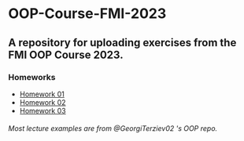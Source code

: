 # OOP-Course-FMI-2023
## A repository for uploading exercises from the FMI OOP Course 2023.

### Homeworks
- <a href="https://docs.google.com/document/d/1icn1aSWDHZy_17Ikxum7-GwIfZDcFwhAFao0YhmV37E">Homework 01</a> </br>
- <a href="https://docs.google.com/document/d/1GqhwLMsTCHqfA3LlhcRUzr5FysdOi6iAfU-e9WRZfBE/">Homework 02</a> </br>
- <a href="https://docs.google.com/document/d/1_WZqv8WIAHWAdEqHBjB2ZGq-u4yBhCrqXTQOd7uMhfI">Homework 03</a> </br>

###### Most lecture examples are from @GeorgiTerziev02 's OOP repo.
